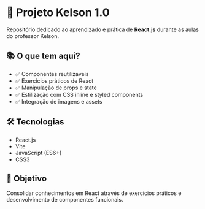 # 🚀 Projeto Kelson 1.0

Repositório dedicado ao aprendizado e prática de **React.js** durante as aulas do professor Kelson.

## 📚 O que tem aqui?

- ✅ Componentes reutilizáveis
- ✅ Exercícios práticos de React
- ✅ Manipulação de props e state
- ✅ Estilização com CSS inline e styled components
- ✅ Integração de imagens e assets

## 🛠️ Tecnologias

- React.js
- Vite
- JavaScript (ES6+)
- CSS3

## 🎯 Objetivo

Consolidar conhecimentos em React através de exercícios práticos e desenvolvimento de componentes funcionais.


